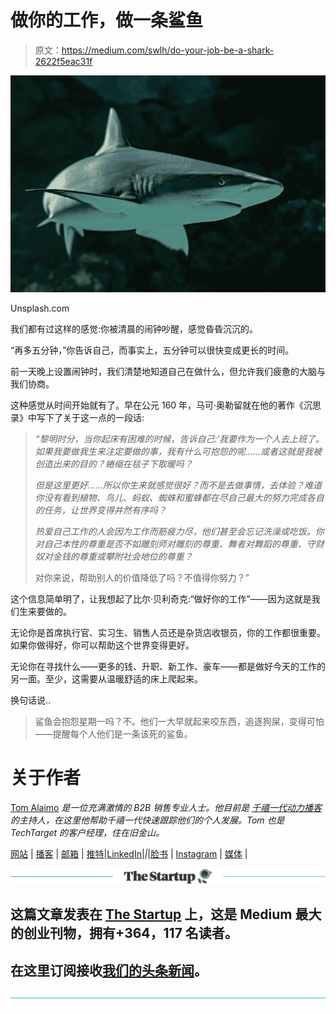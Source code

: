 # 做你的工作，做一条鲨鱼

> 原文：<https://medium.com/swlh/do-your-job-be-a-shark-2622f5eac31f>

![](img/6a106ac56a212e8d5a48aa157d197798.png)

Unsplash.com

我们都有过这样的感觉:你被清晨的闹钟吵醒，感觉昏昏沉沉的。

“再多五分钟，”你告诉自己，而事实上，五分钟可以很快变成更长的时间。

前一天晚上设置闹钟时，我们清楚地知道自己在做什么，但允许我们疲惫的大脑与我们协商。

这种感觉从时间开始就有了。早在公元 160 年，马可·奥勒留就在他的著作《沉思录》中写下了关于这一点的一段话:

> *“黎明时分，当你起床有困难的时候，告诉自己:‘我要作为一个人去上班了。如果我要做我生来注定要做的事，我有什么可抱怨的呢……或者这就是我被创造出来的目的？蜷缩在毯子下取暖吗？*
> 
> *但是这里更好……所以你生来就感觉很好？而不是去做事情，去体验？难道你没有看到植物、鸟儿、蚂蚁、蜘蛛和蜜蜂都在尽自己最大的努力完成各自的任务，让世界变得井然有序吗？*
> 
> *热爱自己工作的人会因为工作而筋疲力尽，他们甚至会忘记洗澡或吃饭。你对自己本性的尊重是否不如雕刻师对雕刻的尊重、舞者对舞蹈的尊重、守财奴对金钱的尊重或攀附社会地位的尊重？*
> 
> 对你来说，帮助别人的价值降低了吗？不值得你努力？”

这个信息简单明了，让我想起了比尔·贝利奇克:“做好你的工作”——因为这就是我们生来要做的。

无论你是首席执行官、实习生、销售人员还是杂货店收银员，你的工作都很重要。如果你做得好，你可以帮助这个世界变得更好。

无论你在寻找什么——更多的钱、升职、新工作、豪车——都是做好今天的工作的另一面。至少，这需要从温暖舒适的床上爬起来。

换句话说..

> 鲨鱼会抱怨星期一吗？不。他们一大早就起来咬东西，追逐狗屎，变得可怕——提醒每个人他们是一条该死的鲨鱼。

# 关于作者

[Tom Alaimo](https://www.linkedin.com/in/tom-alaimo-573a1878/) *是一位充满激情的 B2B 销售专业人士。他目前是* [*千禧一代动力播客*](https://soundcloud.com/ryan-warner-799706255) *的主持人，在这里他帮助千禧一代快速跟踪他们的个人发展。Tom 也是 TechTarget 的客户经理，住在旧金山。*

[网站](http://tomalaimo.com/) | [播客](https://soundcloud.com/ryan-warner-799706255) | [邮箱](mailto:thomasalaimo7@gmail.com) | [推特](http://twitter.com/tommytahoe)|[LinkedIn](https://www.linkedin.com/in/tom-alaimo-573a1878/)|*|*|[脸书](https://www.facebook.com/thomas.alaimo.12) | [Instagram](http://instagram.com/tommytahoe) | [媒体](/@TomAlaimo_TTGT) |

[![](img/308a8d84fb9b2fab43d66c117fcc4bb4.png)](https://medium.com/swlh)

## 这篇文章发表在 [The Startup](https://medium.com/swlh) 上，这是 Medium 最大的创业刊物，拥有+364，117 名读者。

## 在这里订阅接收[我们的头条新闻](http://growthsupply.com/the-startup-newsletter/)。

[![](img/b0164736ea17a63403e660de5dedf91a.png)](https://medium.com/swlh)